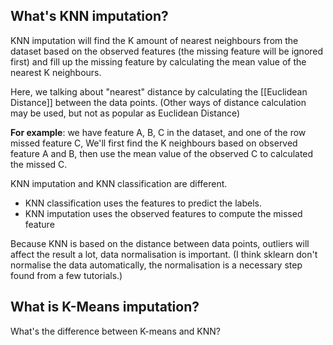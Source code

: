 ## What's KNN imputation? 

KNN imputation will find the K amount of nearest neighbours from the dataset based on the observed features (the missing feature will be ignored first) and fill up the missing feature by calculating the mean value of the nearest K neighbours.

Here, we talking about "nearest" distance by calculating the [[Euclidean Distance]] between the data points. (Other ways of distance calculation may be used, but not as popular as Euclidean Distance)

**For example**: we have feature A, B, C in the dataset, and one of the row missed feature C,
We'll first find the K neighbours based on observed feature A and B, then use the mean value of the observed C to calculated the missed C. 

KNN imputation and KNN classification are different. 
- KNN classification uses the features to predict the labels. 
- KNN imputation uses the observed features to compute the missed feature

Because KNN is based on the distance between data points, outliers will affect the result a lot, data normalisation is important. (I think sklearn don't normalise the data automatically, the normalisation is a necessary step found from a few tutorials.)

## What is K-Means imputation?

What's the difference between K-means and KNN?